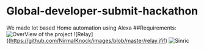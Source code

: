 # Global-developer-submit-hackathon
We made Iot based Home automation using Alexa
##Requirements:
![OverView of the project](https://github.com/NirmalKnock/images/blob/master/iot.jpg)
![Relay]((https://github.com/NirmalKnock/images/blob/master/relay.jfif)
![Sinric]()
